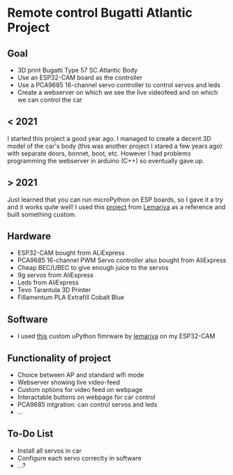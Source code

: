 # Remote control Bugatti Atlantic Project

## Goal

* 3D print Bugatti Type 57 SC Atlantic Body
* Use an ESP32-CAM board as the controller
* Use a PCA9685 16-channel servo controller to control servos and leds
* Create a webserver on which we see the live videofeed and on which we can control the car

## < 2021

I started this project a good year ago. I managed to create a decent 3D model of the car's body (this was another project I stared a few years ago) with separate doors, bonnet, boot, etc.
However I had problems programming the webserver in arduino (C++) so eventually gave up.

## > 2021

Just learned that you can run microPython on ESP boards, so I gave it a try and it works quite well!
I used this [project](https://github.com/lemariva/uPyCam) from [Lemariva](https://github.com/lemariva) as a reference and built something custom.

## Hardware

* ESP32-CAM bought from ALiExpress
* PCA9685 16-channel PWM Servo controller also bought from AliExpress
* Cheap BEC/UBEC to give enough juice to the servos
* 9g servos from AliExpress
* Leds from AliExpress
* Tevo Tarantula 3D Printer
* Fillamentum PLA Extrafill Cobalt Blue

## Software

* I used [this](https://github.com/lemariva/micropython-camera-driver/tree/master/firmware) custom uPython fimrware by [lemariva](https://github.com/lemariva/) on my ESP32-CAM

## Functionality of project

* Choice between AP and standard wifi mode
* Webserver showing live video-feed
* Custom options for video feed on webpage
* Interactable buttons on webpage for car control
* PCA9685 intgration: can control servos and leds
* ...

## To-Do List

* Install all servos in car
* Configure each servo correclty in software
* ...?
